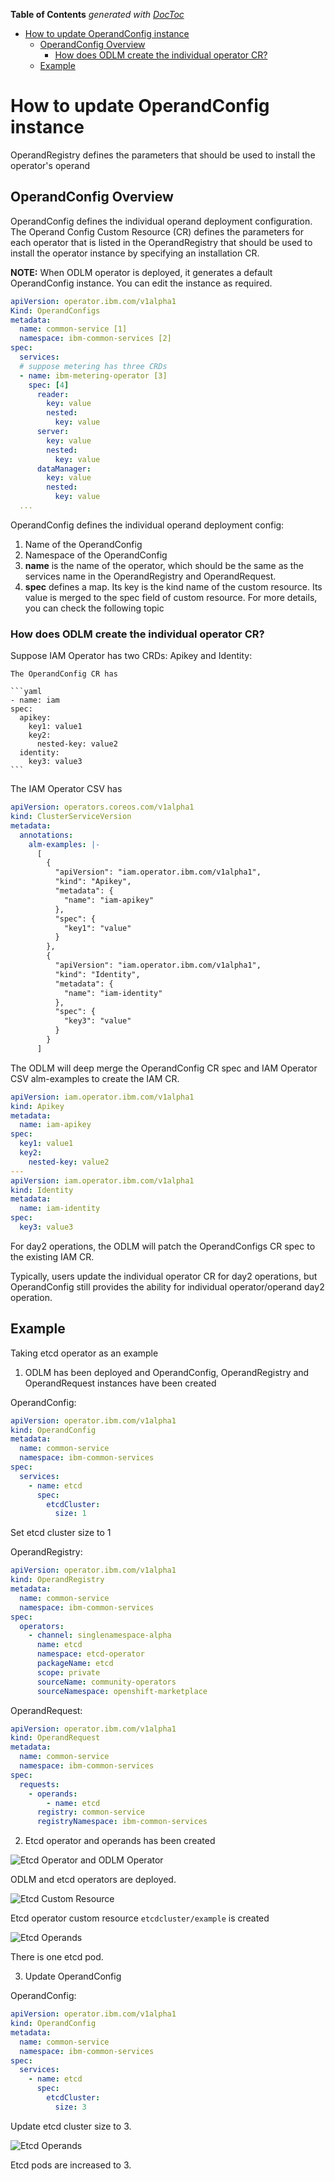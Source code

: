 <!-- START doctoc generated TOC please keep comment here to allow auto update -->
<!-- DON'T EDIT THIS SECTION, INSTEAD RE-RUN doctoc TO UPDATE -->
**Table of Contents**  *generated with [DocToc](https://github.com/thlorenz/doctoc)*

- [How to update OperandConfig instance](#how-to-update-operandconfig-instance)
  - [OperandConfig Overview](#operandconfig-overview)
    - [How does ODLM create the individual operator CR?](#how-does-odlm-create-the-individual-operator-cr)
  - [Example](#example)

<!-- END doctoc generated TOC please keep comment here to allow auto update -->

# How to update OperandConfig instance

OperandRegistry defines the parameters that should be used to install the operator's operand

## OperandConfig Overview

OperandConfig defines the individual operand deployment configuration. The Operand Config Custom Resource (CR) defines the parameters for each operator that is listed in the OperandRegistry that should be used to install the operator instance by specifying an installation CR.

**NOTE:** When ODLM operator is deployed, it generates a default OperandConfig instance. You can edit the instance as required.

```yaml
apiVersion: operator.ibm.com/v1alpha1
Kind: OperandConfigs
metadata:
  name: common-service [1]
  namespace: ibm-common-services [2]
spec:
  services:
  # suppose metering has three CRDs
  - name: ibm-metering-operator [3]
    spec: [4]
      reader:
        key: value
        nested:
          key: value
      server:
        key: value
        nested:
          key: value
      dataManager:
        key: value
        nested:
          key: value
  ...
```

OperandConfig defines the individual operand deployment config:

  1. Name of the OperandConfig
  2. Namespace of the OperandConfig
  3. **name** is the name of the operator, which should be the same as the services name in the OperandRegistry and OperandRequest.
  4. **spec** defines a map. Its key is the kind name of the custom resource. Its value is merged to the spec field of custom resource. For more details, you can check the following topic

### How does ODLM create the individual operator CR?

Suppose IAM Operator has two CRDs: Apikey and Identity:

    The OperandConfig CR has

    ```yaml
    - name: iam
    spec:
      apikey:
        key1: value1
        key2:
          nested-key: value2
      identity:
        key3: value3
    ```

The IAM Operator CSV has

```yaml
apiVersion: operators.coreos.com/v1alpha1
kind: ClusterServiceVersion
metadata:
  annotations:
    alm-examples: |-
      [
        {
          "apiVersion": "iam.operator.ibm.com/v1alpha1",
          "kind": "Apikey",
          "metadata": {
            "name": "iam-apikey"
          },
          "spec": {
            "key1": "value"
          }
        },
        {
          "apiVersion": "iam.operator.ibm.com/v1alpha1",
          "kind": "Identity",
          "metadata": {
            "name": "iam-identity"
          },
          "spec": {
            "key3": "value"
          }
        }
      ]
```

The ODLM will deep merge the OperandConfig CR spec and IAM Operator CSV alm-examples to create the IAM CR.

```yaml
apiVersion: iam.operator.ibm.com/v1alpha1
kind: Apikey
metadata:
  name: iam-apikey
spec:
  key1: value1
  key2:
    nested-key: value2
---
apiVersion: iam.operator.ibm.com/v1alpha1
kind: Identity
metadata:
  name: iam-identity
spec:
  key3: value3
```

For day2 operations, the ODLM will patch the OperandConfigs CR spec to the existing IAM CR.

Typically, users update the individual operator CR for day2 operations, but OperandConfig still provides the ability for individual operator/operand day2 operation.

## Example

Taking etcd operator as an example

1. ODLM has been deployed and OperandConfig, OperandRegistry and OperandRequest instances have been created

OperandConfig:

```yaml
apiVersion: operator.ibm.com/v1alpha1
kind: OperandConfig
metadata:
  name: common-service
  namespace: ibm-common-services
spec:
  services:
    - name: etcd
      spec:
        etcdCluster:
          size: 1
```

Set etcd cluster size to 1

OperandRegistry:

```yaml
apiVersion: operator.ibm.com/v1alpha1
kind: OperandRegistry
metadata:
  name: common-service
  namespace: ibm-common-services
spec:
  operators:
    - channel: singlenamespace-alpha
      name: etcd
      namespace: etcd-operator
      packageName: etcd
      scope: private
      sourceName: community-operators
      sourceNamespace: openshift-marketplace
```

OperandRequest:

```yaml
apiVersion: operator.ibm.com/v1alpha1
kind: OperandRequest
metadata:
  name: common-service
  namespace: ibm-common-services
spec:
  requests:
    - operands:
        - name: etcd
      registry: common-service
      registryNamespace: ibm-common-services
```


2. Etcd operator and operands has been created

![Etcd Operator and ODLM Operator](../images/before-update.png)

ODLM and etcd operators are deployed.

![Etcd Custom Resource](../images/etcd-cluster-before.png)

Etcd operator custom resource `etcdcluster/example` is created

![Etcd Operands](../images/etcd-cluster-example-before.png)

There is one etcd pod.


3. Update OperandConfig

OperandConfig:

```yaml
apiVersion: operator.ibm.com/v1alpha1
kind: OperandConfig
metadata:
  name: common-service
  namespace: ibm-common-services
spec:
  services:
    - name: etcd
      spec:
        etcdCluster:
          size: 3
```

Update etcd cluster size to 3.

![Etcd Operands](../images/etcd-cluster-example-after.png)

Etcd pods are increased to 3.
